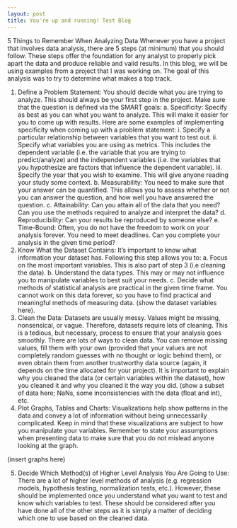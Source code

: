 ```yaml
---
layout: post
title: You're up and running! Test Blog
---
```



5 Things to Remember When Analyzing Data
Whenever you have a project that involves data analysis, there are 5 steps (at minimum) that you should follow. These steps offer the foundation for any analyst to properly pick apart the data and produce reliable and valid results. In this blog, we will be using examples from a project that I was working on. The goal of this analysis was to try to determine what makes a top track.
1.	Define a Problem Statement: You should decide what you are trying to analyze. This should always be your first step in the project. Make sure that the question is defined via the SMART goals:
a.	Specificity: Specify as best as you can what you want to analyze. This will make it easier for you to come up with results. Here are some examples of implementing specificity when coming up with a problem statement:
i.	Specify a particular relationship between variables that you want to test out.
ii.	Specify what variables you are using as metrics. This includes the dependent variable (i.e. the variable that you are trying to predict/analyze) and the independent variables (i.e. the variables that you hypothesize are factors that influence the dependent variable).
iii.	Specify the year that you wish to examine. This will give anyone reading your study some context.
b.	Measurability: You need to make sure that your answer can be quantified. This allows you to assess whether or not you can answer the question, and how well you have answered the question.
c.	Attainability: Can you attain all of the data that you need? Can you use the methods required to analyze and interpret the data?
d.	Reproducibility: Can your results be reproduced by someone else? 
e.	Time-Bound: Often, you do not have the freedom to work on your analysis forever. You need to meet deadlines. Can you complete your analysis in the given time period? 
2.	Know What the Dataset Contains: It’s important to know what information your dataset has. Following this step allows you to:
a.	Focus on the most important variables. This is also part of step 3 (i.e cleaning the data).
b.	Understand the data types. This may or may not influence you to manipulate variables to best suit your needs. 
c.	Decide what methods of statistical analysis are practical in the given time frame. You cannot work on this data forever, so you have to find practical and meaningful methods of measuring data.
(show the dataset variables here).
3.	Clean the Data: Datasets are usually messy. Values might be missing, nonsensical, or vague. Therefore, datasets require lots of cleaning. This is a tedious, but necessary, process to ensure that your analysis goes smoothly. There are lots of ways to clean data. You can remove missing values, fill them with your own (provided that your values are not completely random guesses with no thought or logic behind them), or even obtain them from another trustworthy data source (again, it depends on the time allocated for your project). It is important to explain why you cleaned the data (or certain variables within the dataset), how you cleaned it and why you cleaned it the way you did.
(show a subset of data here; NaNs, some inconsistencies with the data (float and int), etc.
4.	Plot Graphs, Tables and Charts: Visualizations help show patterns in the data and convey a lot of information without being unnecessarily complicated. Keep in mind that these visualizations are subject to how you manipulate your variables. Remember to state your assumptions when presenting data to make sure that you do not mislead anyone looking at the graph.

(insert graphs here)

5.	Decide Which Method(s) of Higher Level Analysis You Are Going to Use: There are a lot of higher level methods of analysis (e.g. regression models, hypothesis testing, normalization tests, etc.). However, these should be implemented once you understand what you want to test and know which variables to test. These should be considered after you have done all of the other steps as it is simply a matter of deciding which one to use based on the cleaned data.
